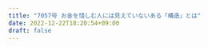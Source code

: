 ```yaml
---
title: "7057号 お金を惜しむ人には見えていないある「構造」とは"
date: 2022-12-22T18:20:54+09:00
draft: false
---
```


```
```

```
```
